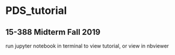 # PDS_tutorial
## 15-388 Midterm Fall 2019

run jupyter notebook in terminal to view tutorial, or view in nbviewer 

